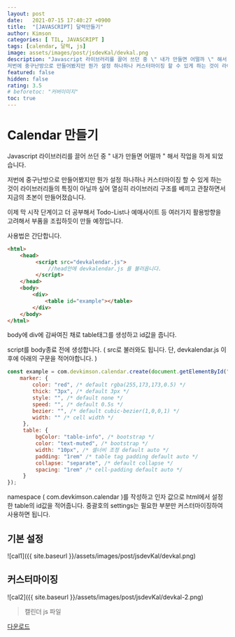 ```yaml
---
layout: post
date:   2021-07-15 17:40:27 +0900
title:  "[JAVASCRIPT] 달력만들기"
author: Kimson
categories: [ TIL, JAVASCRIPT ]
tags: [calendar, 달력, js]
image: assets/images/post/jsdevKal/devkal.png
description: "Javascript 라이브러리를 끌어 쓰던 중 \" 내가 만들면 어떨까 \" 해서 작업을 하게 되었습니다.
저번에 중구난방으로 만들어봤지만 뭔가 설정 하나하나 커스터마이징 할 수 있게 하는 것이 라이브러리들의 특징이 아닐까 싶어 열심히 라이브러리 구조를 베끼고 관찰하면서 지금의 초본이 만들어졌습니다."
featured: false
hidden: false
rating: 3.5
# beforetoc: "커버이미지"
toc: true
---
```


# Calendar 만들기
Javascript 라이브러리를 끌어 쓰던 중 " 내가 만들면 어떨까 " 해서 작업을 하게 되었습니다.

저번에 중구난방으로 만들어봤지만 뭔가 설정 하나하나 커스터마이징 할 수 있게 하는 것이 라이브러리들의 특징이 아닐까 싶어 열심히 라이브러리 구조를 베끼고 관찰하면서 지금의 초본이 만들어졌습니다.

이제 막 시작 단계이고 더 공부해서 Todo-List나 예매사이트 등 여러가지 활용방향을 고려해서 부품을 조립하듯이 만들 예정입니다.

사용법은 간단합니다.
```html
<html>
    <head>
         <script src="devkalendar.js">
             //head안에 devkalendar.js 를 불러옵니다.
         </script>   
    </head>
    <body>
        <div>
            <table id="example"></table>
        </div>
    </body>
</html>
```
body에 div에 감싸여진 채로 table태그를 생성하고 id값을 줍니다.

script를 body종료 전에 생성합니다. ( src로 불러와도 됩니다. 단, devkalendar.js 이후에 아래의 구문을 적어야합니다. )

```javascript
const example = com.devkimson.calendar.create(document.getElementById("example")||"example",{
    marker: {
        color: "red", /* default rgba(255,173,173,0.5) */
        thick: "3px", /* default 3px */
        style: "", /* default none */
        speed: "", /* default 0.5s */
        bezier: "", /* default cubic-bezier(1,0,0,1) */
        width: "" /* cell width */
     },
     table: {
         bgColor: "table-info", /* bootstrap */
         color: "text-muted", /* bootstrap */
         width: "10px", /* 셀너비 조정 default auto */
         padding: "1rem" /* table tag padding default auto */
         collapse: "separate", /* default collapse */
         spacing: "1rem" /* cell-padding default auto */
     }   
});
```
namespace ( com.devkimson.calendar )를 작성하고 인자 값으로 html에서 설정한 table의 id값을 적어줍니다.
중괄호의 settings는 필요한 부분만 커스터마이징하여 사용하면 됩니다.


## 기본 설정

![cal1]({{ site.baseurl }}/assets/images/post/jsdevKal/devkal.png)

## 커스터마이징

![cal2]({{ site.baseurl }}/assets/images/post/jsdevKal/devkal-2.png)

> 캘린더 js 파일

<a href="{{ site.baseurl }}/assets/download/kalendarJS.zip" download>다운로드</a>
